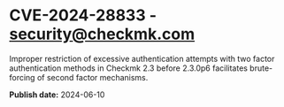 # CVE-2024-28833 - security@checkmk.com

Improper restriction of excessive authentication attempts with two factor authentication methods in Checkmk 2.3 before 2.3.0p6 facilitates brute-forcing of second factor mechanisms.

**Publish date:** 2024-06-10
